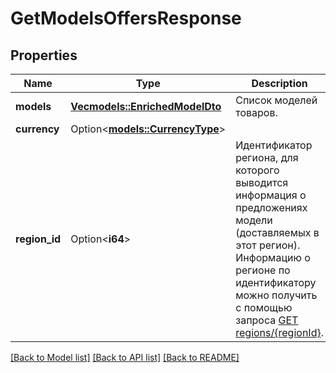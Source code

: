 # GetModelsOffersResponse

## Properties

Name | Type | Description | Notes
------------ | ------------- | ------------- | -------------
**models** | [**Vec<models::EnrichedModelDto>**](EnrichedModelDTO.md) | Список моделей товаров. | 
**currency** | Option<[**models::CurrencyType**](CurrencyType.md)> |  | [optional]
**region_id** | Option<**i64**> | Идентификатор региона, для которого выводится информация о предложениях модели (доставляемых в этот регион).  Информацию о регионе по идентификатору можно получить с помощью запроса [GET regions/{regionId}](../../reference/regions/searchRegionsById.md).  | [optional]

[[Back to Model list]](../README.md#documentation-for-models) [[Back to API list]](../README.md#documentation-for-api-endpoints) [[Back to README]](../README.md)


